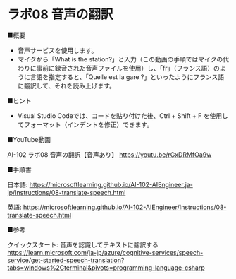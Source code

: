 # ラボ08 音声の翻訳

■概要

- 音声サービスを使用します。
- マイクから「What is the station?」と入力（この動画の手順ではマイクの代わりに事前に録音された音声ファイルを使用）し、「fr」（フランス語）のように言語を指定すると、「Quelle est la gare ?」といったようにフランス語に翻訳して、それを読み上げます。

■ヒント

- Visual Studio Codeでは、コードを貼り付けた後、Ctrl + Shift + F を使用してフォーマット（インデントを修正）できます。

■YouTube動画

AI-102 ラボ08 音声の翻訳【音声あり】
https://youtu.be/rGxDRMfOa9w

■手順書

日本語:
https://microsoftlearning.github.io/AI-102-AIEngineer.ja-jp/Instructions/08-translate-speech.html

英語:
https://microsoftlearning.github.io/AI-102-AIEngineer/Instructions/08-translate-speech.html

■参考

クイックスタート: 音声を認識してテキストに翻訳する
https://learn.microsoft.com/ja-jp/azure/cognitive-services/speech-service/get-started-speech-translation?tabs=windows%2Cterminal&pivots=programming-language-csharp
